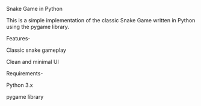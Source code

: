 Snake Game in Python

This is a simple implementation of the classic Snake Game written in Python using the pygame library.

Features-

Classic snake gameplay

Clean and minimal UI

Requirements-

Python 3.x

pygame library
